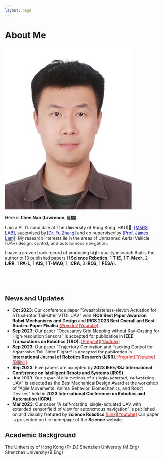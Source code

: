 ```yaml
---
layout: page
---
```


# About Me

<img src="/images/lawrence.JPG" class="floatpic" width="413" height="531">

Here is **Chen Nan (Lawrence, 陈楠)**.

I am a Ph.D. candidate at The University of Hong Kong (HKU)🏫, [<font color=blue>[MARS LAB]</font>](https://mars.hku.hk/), supervised by [<font color=blue>[Dr. Fu Zhang]</font>](https://www.mech.hku.hk/academic-staff/Zhang-F) and co-supervised by [<font color=blue>[Prof. James Lam]</font>](https://meweb.hku.hk/jlam/). My research interests lie in the areas of Unmanned Aerial Vehicle (UAV) design, control, and autonomous navigation.

I have a proven track record of producing high-quality research that is the author of 13 published papers (1 **Science Robotics**, 1 **T-IE**, 1 **T-Mech**, 2 **IJRR**, 1 **RA-L**, 1 **AIS**, 1 **T-MAG**, 1, **ICRA**, 3 **IROS**, 1 **PESA**).

<br>
<br>
<br>


## News and Updates

- **Oct 2023**: Our conference paper "Swashplateless-elevon Actuation for a Dual-rotor Tail-sitter VTOL UAV" won **IROS Best Paper Award on Robot Mechanisms and Design** and **IROS 2023 Best Overall and Best Student Paper Finalist**.[<font color=red>[Preprint]</font>](https://arxiv.org/abs/2309.13559.pdf)[<font color=red>[Youtube]</font>](https://youtu.be/Sx9Rk4Zf7sQ?si=-JGP7CZFW_FYLHKX)
- **Sep 2023**: Our paper “Occupancy Grid Mapping without Ray-Casting for High-resolution Sensors” is accepted for publication in **IEEE Transactions on Robotics (TRO)**.
[<font color=red>[Preprint]</font>](https://arxiv.org/pdf/2307.08493.pdf)[<font color=red>[Youtube]</font>](https://youtu.be/m5QQPbkYYnA?si=SSc4g1yhleJJoijZ)<!-- [<font color=red>[Bilibili]</font>](https://youtu.be/m5QQPbkYYnA?si=SSc4g1yhleJJoijZ) -->
- **Sep 2023**: Our paper “Trajectory Generation and Tracking Control for Aggressive Tail-Sitter Flights” is accepted for publication in **International Journal of Robotics Research (IJRR)**.[<font color=red>[Preprint]</font>](https://arxiv.org/pdf/2212.11552.pdf)[<font color=red>[Youtube]</font>](https://youtu.be/2x_bLbVuyrk?si=on8mgj96K2cthpsA)
[<font color=red>[Bilibili]</font>](https://www.bilibili.com/video/BV1Z84y1s7BR)
- **Sep 2023**: Five papers are accepted by **2023 IEEE/RSJ International Conference on Intelligent Robots and Systems (IROS)**.
- **Jun 2023**: Our paper “Agile motions of a single-actuated, self-rotating UAV”, is selected as the Best Mechanical Design Award at the workshop of "Agile Movements: Animal Behavior, Biomechanics, and Robot Devices" held in **2023 International Conference on Robotics and Automation (ICRA)**.
- **Mar 2023**: Our paper “A self-rotating, single-actuated UAV with extended sensor field of view for autonomous navigation” is published on and visually featured by **Science Robotics**.[<font color=red>[Link]</font>](https://mars.hku.hk/papers/scirobotics.ade4538_.pdf)[<font color=red>[Youtube]</font>](https://youtu.be/lrEJnJrRJsQ?si=AjWy0GhPUC-1RrOC) Our paper is presented on the homepage of the **Science** website.

## Academic Background

The University of Hong Kong (Ph.D.)
Shenzhen University (M.Eng)
Shenzhen University (B.Eng)

<!-- ## Research Interests

My current research focuses on multi-UAV exploration and scanning in large-scale environment. My interests are on the **Machine Learning** and its applications in **Industrial IoT**. In a word, advanced technologies like ML and IoT positively influence the life of everybody.  I wish to devote my talent to this meaningful cause and bring well-being to society. -->


<!-- 
## News and Updates

- **<font color='red'>[News]</font> I am actively searching for a PhD program!**
- **May 2023：**Happy to be awarded the XiamenAir Scholarship.
- **May 2023：**Happy to win the Finalist Award in MCM 2023.
- **Feb 2023：**[**FZU-Flying-Book 福州大学飞跃手册**](https://fzu-fly.online/) has been published! Welcome to contribute.
- **Jan 2023：**One paper accepted to ICAROB 2023, see you in Japan!
- **Dec 2022：**Research assistant at Key Laboratory of Industrial Automation Control Technology and Information Processing, advised by [Prof. Zhezhuang Xu](https://dqxy.fzu.edu.cn/en/info/1009/1072.htm).
- **Sep 2022：**Happy to be nominated for the China National Scholarship.
- **Jun 2022：**Online Research Intern at Cambridge Centre for the Integration of Science, Technology and Culture, advised by [Prof. Pietro Liò](https://www.cl.cam.ac.uk/~pl219/ ). -->
